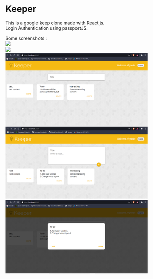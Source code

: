 # Keeper

This is a google keep clone made with React js.  
Login Authentication using passportJS.  

Some screenshots :  
<img src="screenshots/login_page_modified.png" width = "450" >  
<img src="screenshots/signUp_page_modified.png" width = "450" >  
<img src="screenshots/home_page_md.png" width = "450" >  
<img src="screenshots/home_page2_md.png" width = "450" >  
<img src="screenshots/edit_note_md.png" width = "450" >  
